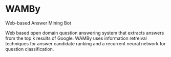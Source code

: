 # WAMBy
Web-based Answer Mining Bot

Web based open domain question answering system that extracts answers from the top k results of Google. WAMBy uses information retreival techniques for answer candidate ranking and a recurrent neural network for question classification.
